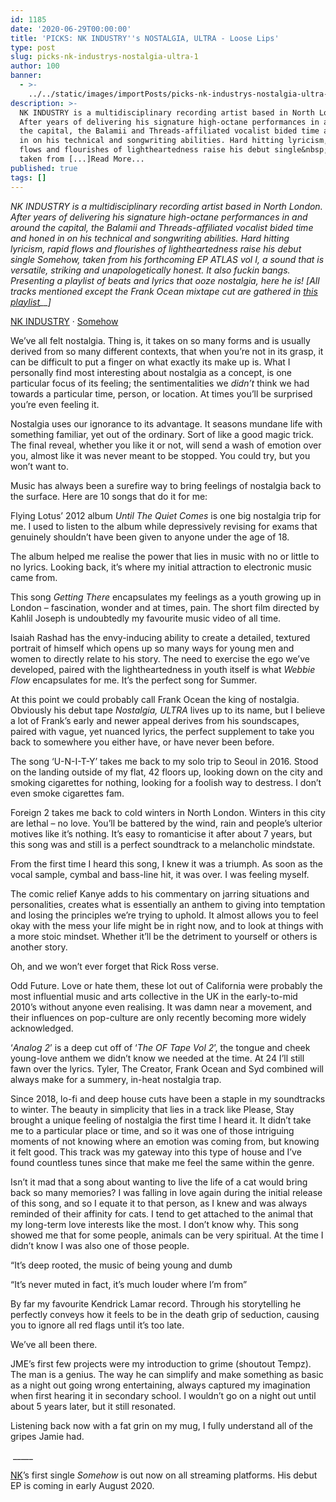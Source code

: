 ```yaml
---
id: 1185
date: '2020-06-29T00:00:00'
title: 'PICKS: NK INDUSTRY''s NOSTALGIA, ULTRA - Loose Lips'
type: post
slug: picks-nk-industrys-nostalgia-ultra-1
author: 100
banner:
  - >-
    ../../static/images/importPosts/picks-nk-industrys-nostalgia-ultra-1/image1185.jpeg
description: >-
  NK INDUSTRY is a multidisciplinary recording artist based in North London.
  After years of delivering his signature high-octane performances in and around
  the capital, the Balamii and Threads-affiliated vocalist bided time and honed
  in on his technical and songwriting abilities. Hard hitting lyricism, rapid
  flows and flourishes of lightheartedness raise his debut single&nbsp;Somehow,
  taken from [...]Read More...
published: true
tags: []
---
```

_NK INDUSTRY is a multidisciplinary recording artist based in North London. After years of delivering his signature high-octane performances in and around the capital, the Balamii and Threads-affiliated vocalist bided time and honed in on his technical and songwriting abilities. Hard hitting lyricism, rapid flows and flourishes of lightheartedness raise his debut single_ _Somehow, taken from his forthcoming EP ATLAS vol I, a sound that is versatile, striking and unapologetically honest. It also fuckin bangs. Presenting a playlist of beats and lyrics that ooze nostalgia, here he is! \[All tracks mentioned except the Frank Ocean mixtape cut are gathered in [this playlist](https://open.spotify.com/playlist/0ijG5XIzAXwJY9OzYmGwpv?si=Xp00cESXRH-RnGjVEWL9zw)__\]_

[NK INDUSTRY](https://soundcloud.com/nkindustry "NK INDUSTRY") · [Somehow](https://soundcloud.com/nkindustry/somehow "Somehow")

We’ve all felt nostalgia. Thing is, it takes on so many forms and is usually derived from so many different contexts, that when you’re not in its grasp, it can be difficult to put a finger on what exactly its make up is. What I personally find most interesting about nostalgia as a concept, is one particular focus of its feeling; the sentimentalities we _didn’t_ think we had towards a particular time, person, or location. At times you’ll be surprised you’re even feeling it. 

Nostalgia uses our ignorance to its advantage. It seasons mundane life with something familiar, yet out of the ordinary. Sort of like a good magic trick. The final reveal, whether you like it or not, will send a wash of emotion over you, almost like it was never meant to be stopped. You could try, but you won’t want to.

Music has always been a surefire way to bring feelings of nostalgia back to the surface. Here are 10 songs that do it for me:

Flying Lotus’ 2012 album _Until The Quiet Comes_ is one big nostalgia trip for me. I used to listen to the album while depressively revising for exams that genuinely shouldn’t have been given to anyone under the age of 18. 

The album helped me realise the power that lies in music with no or little to no lyrics. Looking back, it’s where my initial attraction to electronic music came from. 

This song _Getting There_ encapsulates my feelings as a youth growing up in London – fascination, wonder and at times, pain. The short film directed by Kahlil Joseph is undoubtedly my favourite music video of all time. 

[](https://www.youtube.com/watch?v=xHqBj_ne6qo)Isaiah Rashad has the envy-inducing ability to create a detailed, textured portrait of himself which opens up so many ways for young men and women to directly relate to his story. The need to exercise the ego we’ve developed, paired with the lightheartedness in youth itself is what _Webbie Flow_ encapsulates for me. It’s the perfect song for Summer. 

At this point we could probably call Frank Ocean the king of nostalgia. Obviously his debut tape _Nostalgia, ULTRA_ lives up to its name, but I believe a lot of Frank’s early and newer appeal derives from his soundscapes, paired with vague, yet nuanced lyrics, the perfect supplement to take you back to somewhere you either have, or have never been before. 

The song ‘U-N-I-T-Y’ takes me back to my solo trip to Seoul in 2016. Stood on the landing outside of my flat, 42 floors up, looking down on the city and smoking cigarettes for nothing, looking for a foolish way to destress. I don’t even smoke cigarettes fam.

Foreign 2 takes me back to cold winters in North London. Winters in this city are lethal – no love. You’ll be battered by the wind, rain and people’s ulterior motives like it’s nothing. It’s easy to romanticise it after about 7 years, but this song was and still is a perfect soundtrack to a melancholic mindstate. 

From the first time I heard this song, I knew it was a triumph. As soon as the vocal sample, cymbal and bass-line hit, it was over. I was feeling myself. 

The comic relief Kanye adds to his commentary on jarring situations and personalities, creates what is essentially an anthem to giving into temptation and losing the principles we’re trying to uphold. It almost allows you to feel okay with the mess your life might be in right now, and to look at things with a more stoic mindset. Whether it’ll be the detriment to yourself or others is another story. 

Oh, and we won’t ever forget that Rick Ross verse.

Odd Future. Love or hate them, these lot out of California were probably the most influential music and arts collective in the UK in the early-to-mid 2010’s without anyone even realising. It was damn near a movement, and their influences on pop-culture are only recently becoming more widely acknowledged.   
[](https://www.youtube.com/watch?v=mmVtCkBud-s)

‘_Analog 2_’ is a deep cut off of ‘_The OF Tape Vol 2_’, the tongue and cheek young-love anthem we didn’t know we needed at the time. At 24 I’ll still fawn over the lyrics. Tyler, The Creator, Frank Ocean and Syd combined will always make for a summery, in-heat nostalgia trap.

Since 2018, lo-fi and deep house cuts have been a staple in my soundtracks to winter. The beauty in simplicity that lies in a track like Please, Stay brought a unique feeling of nostalgia the first time I heard it. It didn’t take me to a particular place or time, and so it was one of those intriguing moments of not knowing where an emotion was coming from, but knowing it felt good. This track was my gateway into this type of house and I’ve found countless tunes since that make me feel the same within the genre.

Isn’t it mad that a song about wanting to live the life of a cat would bring back so many memories? I was falling in love again during the initial release of this song, and so I equate it to that person, as I knew and was always reminded of their affinity for cats. I tend to get attached to the animal that my long-term love interests like the most. I don’t know why. This song showed me that for some people, animals can be very spiritual. At the time I didn’t know I was also one of those people.

“It’s deep rooted, the music of being young and dumb

“It’s never muted in fact, it’s much louder where I’m from” 

By far my favourite Kendrick Lamar record. Through his storytelling he perfectly conveys how it feels to be in the death grip of seduction, causing you to ignore all red flags until it’s too late. 

We’ve all been there. 

JME’s first few projects were my introduction to grime (shoutout Tempz). The man is a genius. The way he can simplify and make something as basic as a night out going wrong entertaining, always captured my imagination when first hearing it in secondary school. I wouldn’t go on a night out until about 5 years later, but it still resonated. 

Listening back now with a fat grin on my mug, I fully understand all of the gripes Jamie had.

 \_\_\_\_\_

[NK](http://linktr.ee/nkindustry)’s first single _Somehow_ is out now on all streaming platforms. His debut EP is coming in early August 2020.